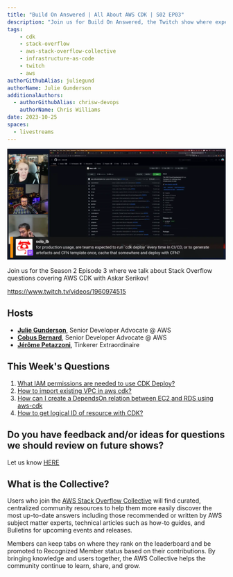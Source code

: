 ```yaml
---
title: "Build On Answered | All About AWS CDK | S02 EP03"
description: "Join us for Build On Answered, the Twitch show where expert hosts review top viewed questions from the AWS Stack Overflow Collective live on air!"
tags:
    - cdk
    - stack-overflow
    - aws-stack-overflow-collective
    - infrastructure-as-code
    - twitch
    - aws
authorGithubAlias: juliegund
authorName: Julie Gunderson
additionalAuthors: 
  - authorGithubAlias: chrisw-devops
    authorName: Chris Williams
date: 2023-10-25
spaces:
  - livestreams
---
```


![Streaming session with Julie, Chris, and Askar all smiling](images/stream.webp)

Join us for the Season 2 Episode 3 where we talk about Stack Overflow questions covering AWS CDK with Askar Serikov!

https://www.twitch.tv/videos/1960974515

## Hosts

* [**Julie Gunderson**](https://twitter.com/Julie_Gund), Senior Developer Advocate @ AWS
* [**Cobus Bernard**](https://www.linkedin.com/in/cobusbernard/), Senior Developer Advocate @ AWS
* [**Jérôme Petazzoni**](https://www.linkedin.com/in/jpetazzo/), Tinkerer Extraordinaire

## This Week's Questions

1. [What IAM permissions are needed to use CDK Deploy?](https://stackoverflow.com/questions/57118082/what-iam-permissions-are-needed-to-use-cdk-deploy)
1. [How to import existing VPC in aws cdk?](https://stackoverflow.com/questions/59301265/how-to-import-existing-vpc-in-aws-cdk)
1. [How can I create a DependsOn relation between EC2 and RDS using aws-cdk](https://stackoverflow.com/questions/61250772/how-can-i-create-a-dependson-relation-between-ec2-and-rds-using-aws-cdk)
1. [How to get logical ID of resource with CDK?](https://stackoverflow.com/questions/61803090/how-to-get-logical-id-of-resource-with-cdk)

## Do you have feedback and/or ideas for questions we should review on future shows?

Let us know [HERE](https://www.pulse.aws/survey/B1J8HOF5)

## What is the Collective?

Users who join the [AWS Stack Overflow Collective](https://stackoverflow.com/collectives/aws) will find curated, centralized community resources to help them more easily discover the most up-to-date answers including those recommended or written by AWS subject matter experts, technical articles such as how-to guides, and Bulletins for upcoming events and releases.

Members can keep tabs on where they rank on the leaderboard and be promoted to Recognized Member status based on their contributions. By bringing knowledge and users together, the AWS Collective helps the community continue to learn, share, and grow.
